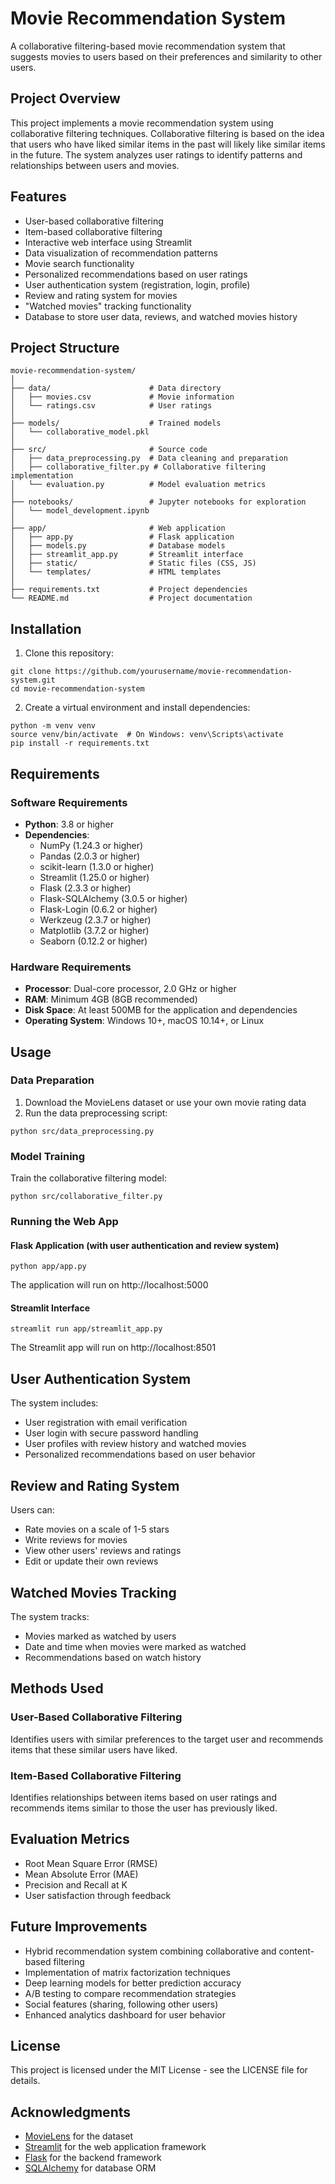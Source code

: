 # Movie Recommendation System

A collaborative filtering-based movie recommendation system that suggests movies to users based on their preferences and similarity to other users.

## Project Overview

This project implements a movie recommendation system using collaborative filtering techniques. Collaborative filtering is based on the idea that users who have liked similar items in the past will likely like similar items in the future. The system analyzes user ratings to identify patterns and relationships between users and movies.

## Features

- User-based collaborative filtering
- Item-based collaborative filtering
- Interactive web interface using Streamlit
- Data visualization of recommendation patterns
- Movie search functionality
- Personalized recommendations based on user ratings
- User authentication system (registration, login, profile)
- Review and rating system for movies
- "Watched movies" tracking functionality
- Database to store user data, reviews, and watched movies history

## Project Structure

```
movie-recommendation-system/
│
├── data/                      # Data directory
│   ├── movies.csv             # Movie information
│   └── ratings.csv            # User ratings
│
├── models/                    # Trained models
│   └── collaborative_model.pkl
│
├── src/                       # Source code
│   ├── data_preprocessing.py  # Data cleaning and preparation
│   ├── collaborative_filter.py # Collaborative filtering implementation
│   └── evaluation.py          # Model evaluation metrics
│
├── notebooks/                 # Jupyter notebooks for exploration
│   └── model_development.ipynb
│
├── app/                       # Web application
│   ├── app.py                 # Flask application
│   ├── models.py              # Database models
│   ├── streamlit_app.py       # Streamlit interface
│   ├── static/                # Static files (CSS, JS)
│   └── templates/             # HTML templates
│   
├── requirements.txt           # Project dependencies
└── README.md                  # Project documentation
```

## Installation

1. Clone this repository:
```
git clone https://github.com/yourusername/movie-recommendation-system.git
cd movie-recommendation-system
```

2. Create a virtual environment and install dependencies:
```
python -m venv venv
source venv/bin/activate  # On Windows: venv\Scripts\activate
pip install -r requirements.txt
```

## Requirements

### Software Requirements
- **Python**: 3.8 or higher
- **Dependencies**:
  - NumPy (1.24.3 or higher)
  - Pandas (2.0.3 or higher)
  - scikit-learn (1.3.0 or higher)
  - Streamlit (1.25.0 or higher)
  - Flask (2.3.3 or higher)
  - Flask-SQLAlchemy (3.0.5 or higher)
  - Flask-Login (0.6.2 or higher)
  - Werkzeug (2.3.7 or higher)
  - Matplotlib (3.7.2 or higher)
  - Seaborn (0.12.2 or higher)

### Hardware Requirements
- **Processor**: Dual-core processor, 2.0 GHz or higher
- **RAM**: Minimum 4GB (8GB recommended)
- **Disk Space**: At least 500MB for the application and dependencies
- **Operating System**: Windows 10+, macOS 10.14+, or Linux

## Usage

### Data Preparation

1. Download the MovieLens dataset or use your own movie rating data
2. Run the data preprocessing script:
```
python src/data_preprocessing.py
```

### Model Training

Train the collaborative filtering model:
```
python src/collaborative_filter.py
```

### Running the Web App

#### Flask Application (with user authentication and review system)
```
python app/app.py
```
The application will run on http://localhost:5000

#### Streamlit Interface
```
streamlit run app/streamlit_app.py
```
The Streamlit app will run on http://localhost:8501

## User Authentication System

The system includes:
- User registration with email verification
- User login with secure password handling
- User profiles with review history and watched movies
- Personalized recommendations based on user behavior

## Review and Rating System

Users can:
- Rate movies on a scale of 1-5 stars
- Write reviews for movies
- View other users' reviews and ratings
- Edit or update their own reviews

## Watched Movies Tracking

The system tracks:
- Movies marked as watched by users
- Date and time when movies were marked as watched
- Recommendations based on watch history

## Methods Used

### User-Based Collaborative Filtering
Identifies users with similar preferences to the target user and recommends items that these similar users have liked.

### Item-Based Collaborative Filtering
Identifies relationships between items based on user ratings and recommends items similar to those the user has previously liked.

## Evaluation Metrics

- Root Mean Square Error (RMSE)
- Mean Absolute Error (MAE)
- Precision and Recall at K
- User satisfaction through feedback

## Future Improvements

- Hybrid recommendation system combining collaborative and content-based filtering
- Implementation of matrix factorization techniques
- Deep learning models for better prediction accuracy
- A/B testing to compare recommendation strategies
- Social features (sharing, following other users)
- Enhanced analytics dashboard for user behavior

## License

This project is licensed under the MIT License - see the LICENSE file for details.

## Acknowledgments

- [MovieLens](https://grouplens.org/datasets/movielens/) for the dataset
- [Streamlit](https://streamlit.io/) for the web application framework 
- [Flask](https://flask.palletsprojects.com/) for the backend framework
- [SQLAlchemy](https://www.sqlalchemy.org/) for database ORM 